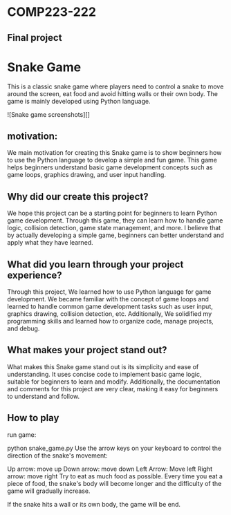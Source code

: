 # COMP223-222
## Final project

# **Snake Game**
This is a classic snake game where players need to control a snake to move around the screen, eat food and avoid hitting walls or their own body. The game is mainly developed using Python language.

![Snake game screenshots][]

## __motivation:__
We main motivation for creating this Snake game is to show beginners how to use the Python language to develop a simple and fun game. This game helps beginners understand basic game development concepts such as game loops, graphics drawing, and user input handling.

## __Why did our create this project?__
We hope this project can be a starting point for beginners to learn Python game development. Through this game, they can learn how to handle game logic, collision detection, game state management, and more. I believe that by actually developing a simple game, beginners can better understand and apply what they have learned.

## __What did you learn through your project experience?__
Through this project, We learned how to use Python language for game development. We became familiar with the concept of game loops and learned to handle common game development tasks such as user input, graphics drawing, collision detection, etc. Additionally, We solidified my programming skills and learned how to organize code, manage projects, and debug.

## __What makes your project stand out?__
What makes this Snake game stand out is its simplicity and ease of understanding. It uses concise code to implement basic game logic, suitable for beginners to learn and modify. Additionally, the documentation and comments for this project are very clear, making it easy for beginners to understand and follow.

## __How to play__
run game:

python snake_game.py
Use the arrow keys on your keyboard to control the direction of the snake's movement:

Up arrow: move up
Down arrow: move down
Left Arrow: Move left
Right arrow: move right
Try to eat as much food as possible. Every time you eat a piece of food, the snake's body will become longer and the difficulty of the game will gradually increase.

If the snake hits a wall or its own body, the game will be end.

